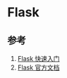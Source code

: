 # Flask



## 参考

1. [Flask 快速入门](http://docs.jinkan.org/docs/flask/quickstart.html)
2. [Flask 官方文档](https://flask.palletsprojects.com/en/1.1.x/)

